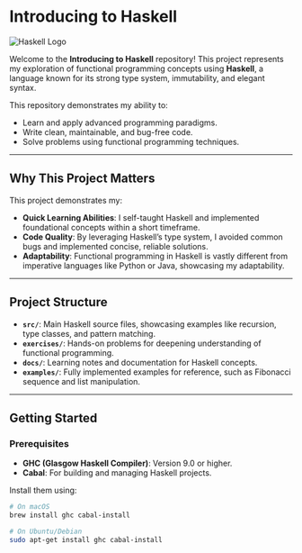 #  Introducing to Haskell

![Haskell Logo](https://upload.wikimedia.org/wikipedia/commons/1/1c/Haskell-Logo.svg)

Welcome to the **Introducing to Haskell** repository! This project represents my exploration of functional programming concepts using **Haskell**, a language known for its strong type system, immutability, and elegant syntax.

This repository demonstrates my ability to:
- Learn and apply advanced programming paradigms.
- Write clean, maintainable, and bug-free code.
- Solve problems using functional programming techniques.

---

## Why This Project Matters
This project demonstrates my:
- **Quick Learning Abilities**: I self-taught Haskell and implemented foundational concepts within a short timeframe.
- **Code Quality**: By leveraging Haskell’s type system, I avoided common bugs and implemented concise, reliable solutions.
- **Adaptability**: Functional programming in Haskell is vastly different from imperative languages like Python or Java, showcasing my adaptability.

---

##  Project Structure
- **`src/`**: Main Haskell source files, showcasing examples like recursion, type classes, and pattern matching.
- **`exercises/`**: Hands-on problems for deepening understanding of functional programming.
- **`docs/`**: Learning notes and documentation for Haskell concepts.
- **`examples/`**: Fully implemented examples for reference, such as Fibonacci sequence and list manipulation.

---

## Getting Started

### Prerequisites
- **GHC (Glasgow Haskell Compiler)**: Version 9.0 or higher.
- **Cabal**: For building and managing Haskell projects.

Install them using:
```bash
# On macOS
brew install ghc cabal-install

# On Ubuntu/Debian
sudo apt-get install ghc cabal-install
